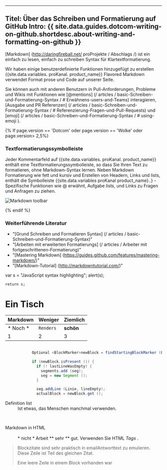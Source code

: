
---
Titel: Über das Schreiben und Formatierung auf GitHub
Intro: {{ site.data.guides.dotcom-writing-on-github.shortdesc.about-writing-and-formatting-on-github }}
---

[Markdown] (http://daringfireball.net/ proProjekte / Abschlags /) ist ein einfach zu lesen, einfach zu schreiben Syntax für Klartextformatierung.

Wir haben einige benutzerdefinierte Funktionen hinzugefügt zu erstellen {{site.data.variables. proKanal. product_name}} Flavored Markdown verwendet Format prose und Code auf unserer Seite.

Sie können auch mit anderen Benutzern in Pull-Anforderungen, Probleme und Wikis mit Funktionen wie [@mentions] (/ articles / basic-Schreiben-und-Formatierung-Syntax / # Erwähnens-users-and-Teams) interagieren, [Ausgabe und PR Referenzen] (/ articles / basic-Schreiben-und-Formatierung-Syntax / # Referenzierung-Fragen-und-Pull-Requests) und [emoji] (/ articles / basic-Schreiben-und-Formatierung-Syntax / # using-emoji ).

{% If page.version == 'Dotcom' oder page.version == 'Wolke' oder page.version> 2,5%}

### Textformatierungssymbolleiste
Jeder Kommentarfeld auf {{site.data.variables. proKanal. product_name}} enthält eine Textformatierungssymbolleiste, so dass Sie Ihren Text zu formatieren, ohne Markdown-Syntax lernen. Neben Markdown Formatierung wie fett und kursiv und Erstellen von Headern, Links und lists, enthält die Symbolleiste {{site.data.variables proKanal product_name}..} - Spezifische Funktionen wie @ erwähnt, Aufgabe lists, und Links zu Fragen und Anfragen zu ziehen.

![Markdown toolbar](/assets/images/help/writing/markdown-toolbar.gif)

{% endif %}

### Weiterführende Literatur

- "[Grund Schreiben und Formatieren Syntax] (/ articles / basic-Schreiben-und-Formatierung-Syntax)"
- "[Arbeiten mit erweiterten Formatierungs] (/ articles / Arbeiter mit fortgeschrittenen-Formatierung)"
- "[Mastering Markdown] (https://guides.github.com/features/mastering-markdown/)"
- "[Markdown-Tutorial] (http://markdowntutorial.com/)"


var s = "JavaScript syntax highlighting";
    alert(s);
    
    return s;

Ein Tisch
=======

Markdown | Weniger | Ziemlich
--- | --- | ---
* Noch * | `Renders` | **schön**
1 | 2 | 3

```java
            
            Optional <BlockMarker>newBlock = findStartingBlockMarker (Linie);

            if (newBlock.isPresent ()) {
              if (! lastLineWasEmpty) {
                segments.add (seg);
                seg = new Segment ();
              }

              seg.addLine (Linie, lineEmpty);
              actualBlock = newBlock.get ();
```

<dl>
  <dt>Definition list</dt>
  <dd>Ist etwas, das Menschen manchmal verwenden. </dd>

  <dt>Markdown in HTML </dt>
  <dd>* nicht * Arbeit ** sehr ** gut. Verwenden Sie HTML <em>Tags </em>. </dd>
</dl>

>Blockzitate sind sehr praktisch in emailAntworttext zu emulieren.
>Diese Zeile ist Teil des gleichen Zitat.
>
>Eine leere Zeile in einem Block vorhanden war
